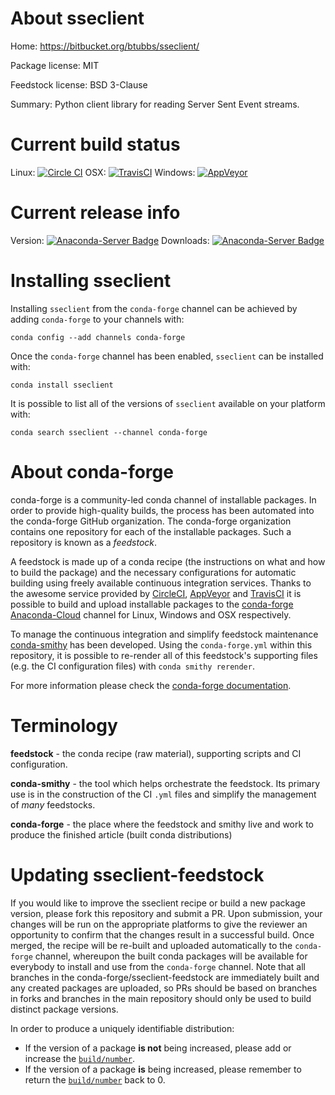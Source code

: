 About sseclient
===============

Home: https://bitbucket.org/btubbs/sseclient/

Package license: MIT

Feedstock license: BSD 3-Clause

Summary: Python client library for reading Server Sent Event streams.



Current build status
====================

Linux: [![Circle CI](https://circleci.com/gh/conda-forge/sseclient-feedstock.svg?style=shield)](https://circleci.com/gh/conda-forge/sseclient-feedstock)
OSX: [![TravisCI](https://travis-ci.org/conda-forge/sseclient-feedstock.svg?branch=master)](https://travis-ci.org/conda-forge/sseclient-feedstock)
Windows: [![AppVeyor](https://ci.appveyor.com/api/projects/status/github/conda-forge/sseclient-feedstock?svg=True)](https://ci.appveyor.com/project/conda-forge/sseclient-feedstock/branch/master)

Current release info
====================
Version: [![Anaconda-Server Badge](https://anaconda.org/conda-forge/sseclient/badges/version.svg)](https://anaconda.org/conda-forge/sseclient)
Downloads: [![Anaconda-Server Badge](https://anaconda.org/conda-forge/sseclient/badges/downloads.svg)](https://anaconda.org/conda-forge/sseclient)

Installing sseclient
====================

Installing `sseclient` from the `conda-forge` channel can be achieved by adding `conda-forge` to your channels with:

```
conda config --add channels conda-forge
```

Once the `conda-forge` channel has been enabled, `sseclient` can be installed with:

```
conda install sseclient
```

It is possible to list all of the versions of `sseclient` available on your platform with:

```
conda search sseclient --channel conda-forge
```


About conda-forge
=================

conda-forge is a community-led conda channel of installable packages.
In order to provide high-quality builds, the process has been automated into the
conda-forge GitHub organization. The conda-forge organization contains one repository
for each of the installable packages. Such a repository is known as a *feedstock*.

A feedstock is made up of a conda recipe (the instructions on what and how to build
the package) and the necessary configurations for automatic building using freely
available continuous integration services. Thanks to the awesome service provided by
[CircleCI](https://circleci.com/), [AppVeyor](http://www.appveyor.com/)
and [TravisCI](https://travis-ci.org/) it is possible to build and upload installable
packages to the [conda-forge](https://anaconda.org/conda-forge)
[Anaconda-Cloud](http://docs.anaconda.org/) channel for Linux, Windows and OSX respectively.

To manage the continuous integration and simplify feedstock maintenance
[conda-smithy](http://github.com/conda-forge/conda-smithy) has been developed.
Using the ``conda-forge.yml`` within this repository, it is possible to re-render all of
this feedstock's supporting files (e.g. the CI configuration files) with ``conda smithy rerender``.

For more information please check the [conda-forge documentation](https://conda-forge.org/docs/).

Terminology
===========

**feedstock** - the conda recipe (raw material), supporting scripts and CI configuration.

**conda-smithy** - the tool which helps orchestrate the feedstock.
                   Its primary use is in the construction of the CI ``.yml`` files
                   and simplify the management of *many* feedstocks.

**conda-forge** - the place where the feedstock and smithy live and work to
                  produce the finished article (built conda distributions)


Updating sseclient-feedstock
============================

If you would like to improve the sseclient recipe or build a new
package version, please fork this repository and submit a PR. Upon submission,
your changes will be run on the appropriate platforms to give the reviewer an
opportunity to confirm that the changes result in a successful build. Once
merged, the recipe will be re-built and uploaded automatically to the
`conda-forge` channel, whereupon the built conda packages will be available for
everybody to install and use from the `conda-forge` channel.
Note that all branches in the conda-forge/sseclient-feedstock are
immediately built and any created packages are uploaded, so PRs should be based
on branches in forks and branches in the main repository should only be used to
build distinct package versions.

In order to produce a uniquely identifiable distribution:
 * If the version of a package **is not** being increased, please add or increase
   the [``build/number``](http://conda.pydata.org/docs/building/meta-yaml.html#build-number-and-string).
 * If the version of a package **is** being increased, please remember to return
   the [``build/number``](http://conda.pydata.org/docs/building/meta-yaml.html#build-number-and-string)
   back to 0.